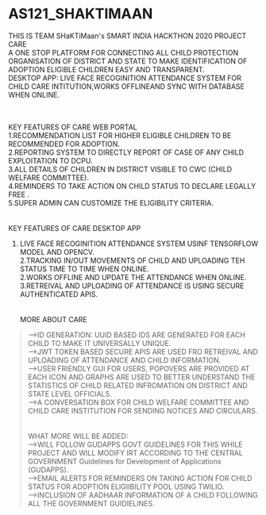 # AS121_SHAKTIMAAN

THIS IS TEAM SHaKTiMaan's  SMART INDIA HACKTHON 2020 PROJECT<br />
CARE <br />
 A ONE STOP PLATFORM FOR CONNECTING ALL CHILD PROTECTION ORGANISATION OF DISTRICT AND STATE TO MAKE IDENTIFICATION OF ADOPTION ELIGIBLE CHILDREN EASY AND TRANSPARENT. <br />
DESKTOP APP:  LIVE FACE RECOGINITION ATTENDANCE SYSTEM FOR CHILD CARE INTITUTION,WORKS OFFLINEAND SYNC WITH DATABASE WHEN ONLINE. <br />
<br /><br />

KEY FEATURES OF CARE WEB PORTAL<br />
1.RECOMMENDATION LIST FOR HIGHER ELIGIBLE CHILDREN TO BE RECOMMENDED FOR ADOPTION.<br />
2.REPORTING SYSTEM TO DIRECTLY REPORT OF CASE OF ANY CHILD EXPLOITATION TO DCPU.<br />
3.ALL DETAILS OF CHILDREN IN DISTRICT VISIBLE TO CWC (CHILD WELFARE COMMITTEE).<br />
4.REMINDERS TO TAKE ACTION ON CHILD STATUS TO DECLARE LEGALLY FREE .<br />
5.SUPER ADMIN CAN CUSTOMIZE THE ELIGIBILITY CRITERIA.<br />
<br /><br />
KEY FEATURES OF CARE DESKTOP APP<br />
1. LIVE FACE RECOGINITION ATTENDANCE SYSTEM USINF TENSORFLOW MODEL AND OPENCV.<br />
2.TRACKING IN/OUT MOVEMENTS OF CHILD AND UPLOADING TEH STATUS TIME TO TIME WHEN ONLINE.<br />
2.WORKS OFFLINE AND UPDATE THE ATTENDANCE WHEN ONLINE.<br />
3.RETREIVAL AND UPLOADING OF ATTENDANCE IS USING SECURE AUTHENTICATED APIS.<br />
<br /><br />
MORE ABOUT CARE<br />
> -->ID GENERATION: UUID BASED IDS ARE GENERATED FOR EACH CHILD TO MAKE IT UNIVERSALLY UNIQUE.<br />
> -->JWT TOKEN BASED SECURE APIS ARE USED FRO RETREIVAL AND UPLOADING OF ATTENDANCE AND CHILD INFORMATION.<br />
> -->USER FRIENDLY GUI FOR USERS, POPOVERS ARE PROVIDED AT EACH ICON AND GRAPHS ARE USED TO BETTER UNDERSTAND THE STATISTICS OF CHILD RELATED INFROMATION ON DISTRICT AND STATE LEVEL OFFICIALS.<br />
> -->A CONVERSATION BOX FOR CHILD WELFARE COMMITTEE AND CHILD CARE INSTITUTION FOR SENDING NOTICES AND CIRCULARS.<br />
<br /><br />
WHAT MORE WILL BE ADDED:<br />
>  -->WILL FOLLOW GUDAPPS GOVT GUIDELINES FOR THIS WHILE PROJECT AND WILL MODIFY IRT ACCORDING TO THE CENTRAL GOVERNMENT Guidelines for Development of Applications (GUDAPPS).<br />
>  -->EMAIL ALERTS FOR REMINDERS ON TAKING ACTION FOR CHILD STATUS FOR ADOPTION ELIGIIBILITY POOL USING TWILIO.<br />
>  -->INCLUSION OF AADHAAR INFORMATION OF A CHILD FOLLOWING ALL THE GOVERNMENT GUIDIELINES.<br />
